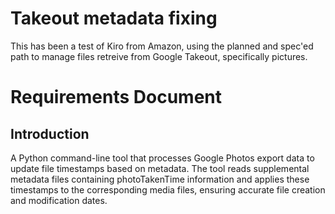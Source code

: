 # Takeout metadata fixing

This has been a test of Kiro from Amazon, using the planned and spec'ed path to manage files retreive from Google Takeout, specifically pictures.

# Requirements Document

## Introduction

A Python command-line tool that processes Google Photos export data to update file timestamps based on metadata. The tool reads supplemental metadata files containing photoTakenTime information and applies these timestamps to the corresponding media files, ensuring accurate file creation and modification dates.

